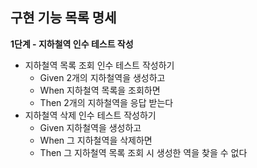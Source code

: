 ## 구현 기능 목록 명세

__1단계 - 지하철역 인수 테스트 작성__

- 지하철역 목록 조회 인수 테스트 작성하기
  * Given 2개의 지하철역을 생성하고
  * When 지하철역 목록을 조회하면
  * Then 2개의 지하철역을 응답 받는다
- 지하철역 삭제 인수 테스트 작성하기
  * Given 지하철역을 생성하고
  * When 그 지하철역을 삭제하면
  * Then 그 지하철역 목록 조회 시 생성한 역을 찾을 수 없다